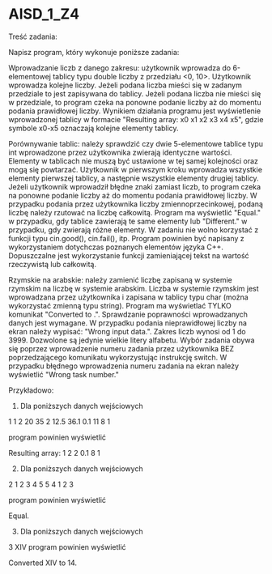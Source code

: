 # AISD_1_Z4

Treść zadania:
 
Napisz program, który wykonuje poniższe zadania:

Wprowadzanie liczb z danego zakresu: użytkownik wprowadza do 6-elementowej tablicy typu double liczby z przedziału <0, 10>. Użytkownik wprowadza kolejne liczby. Jeżeli podana liczba mieści się w zadanym przedziale to jest zapisywana do tablicy. Jeżeli podana liczba nie mieści się w przedziale, to program czeka na ponowne podanie liczby aż do momentu podania prawidłowej liczby. Wynikiem działania programu jest wyświetlenie wprowadzonej tablicy w formacie "Resulting array: x0 x1 x2 x3 x4 x5",  gdzie symbole x0-x5 oznaczają kolejne elementy tablicy.

Porównywanie tablic: należy sprawdzić czy dwie 5-elementowe tablice typu int wprowadzone przez użytkownika zwierają identyczne wartości. Elementy w tablicach nie muszą być ustawione w tej samej kolejności oraz mogą się powtarzać. Użytkownik w pierwszym kroku wprowadza wszystkie elementy pierwszej tablicy, a następnie wszystkie elementy drugiej tablicy. Jeżeli użytkownik wprowadził błędne znaki zamiast liczb, to program czeka na ponowne podanie liczby aż do momentu podania prawidłowej liczby. W przypadku podania przez użytkownika liczby zmiennoprzecinkowej, podaną liczbę należy rzutować na liczbę całkowitą. Program ma wyświetlić "Equal." w przypadku, gdy tablice zawierają te same elementy lub "Different." w przypadku, gdy zwierają różne elementy.
W zadaniu nie wolno korzystać z funkcji typu cin.good(), cin.fail(), itp. Program powinien być napisany z wykorzystaniem dotychczas poznanych elementów języka C++. Dopuszczalne jest wykorzystanie funkcji zamieniającej tekst na wartość rzeczywistą lub całkowitą.

Rzymskie na arabskie: należy zamienić liczbę zapisaną w systemie rzymskim na liczbę w systemie arabskim. Liczba w systemie rzymskim jest wprowadzana przez użytkownika i zapisana w tablicy typu char (można wykorzystać zmienną typu string). Program ma wyświetlać TYLKO komunikat "Converted <romanNumber> to <arabicNumber>.". Sprawdzanie poprawności wprowadzanych danych jest wymagane. W przypadku podania nieprawidłowej liczby na ekran należy wypisać: "Wrong input data.". Zakres liczb wynosi od 1 do 3999. Dozwolone są jedynie wielkie litery alfabetu.
Wybór zadania obywa się poprzez wprowadzenie numeru zadania przez użytkownika BEZ poprzedzającego komunikatu wykorzystując instrukcję switch. W przypadku błędnego wprowadzenia numeru zadania na ekran należy wyświetlić "Wrong task number."

Przykładowo:

1. Dla poniższych danych wejściowych

1 1 2 20 35 2 12.5 36.1 0.1 11 8 1

program powinien wyświetlić

Resulting array: 1 2 2 0.1 8 1

2. Dla poniższych danych wejściowych

2 1 2 3 4 5 5 4 1 2 3

program powinien wyświetlić

Equal.

3. Dla poniższych danych wejściowych

3 XIV
program powinien wyświetlić

Converted XIV to 14.
